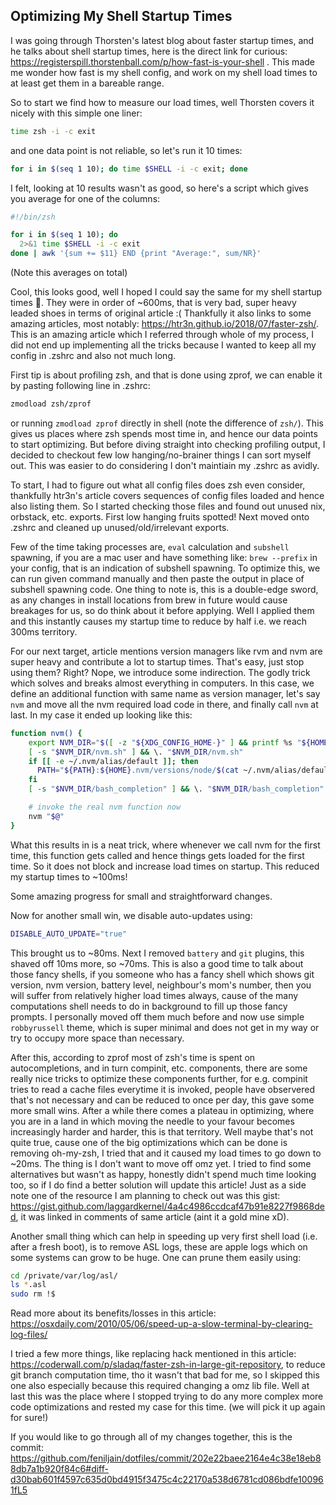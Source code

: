 ## Optimizing My Shell Startup Times

I was going through Thorsten's latest blog about faster startup times, and he talks about shell startup times, here is the direct link for curious: https://registerspill.thorstenball.com/p/how-fast-is-your-shell . This made me wonder how fast is my shell config, and work on my shell load times to at least get them in a bareable range.

So to start we find how to measure our load times, well Thorsten covers it nicely with this simple one liner:

```sh
time zsh -i -c exit
```

and one data point is not reliable, so let's run it 10 times:

```sh
for i in $(seq 1 10); do time $SHELL -i -c exit; done
```

I felt, looking at 10 results wasn't as good, so here's a script which gives you average for one of the columns:

```sh
#!/bin/zsh

for i in $(seq 1 10); do
  2>&1 time $SHELL -i -c exit
done | awk '{sum += $11} END {print "Average:", sum/NR}'
```

(Note this averages on total)

Cool, this looks good, well I hoped I could say the same for my shell startup times 😬. They were in order of ~600ms, that is very bad, super heavy leaded shoes in terms of original article :(
Thankfully it also links to some amazing articles, most notably: https://htr3n.github.io/2018/07/faster-zsh/. This is an amazing article which I referred through whole of my process, I did not end up implementing all the tricks because I wanted to keep all my config in .zshrc and also not much long.

First tip is about profiling zsh, and that is done using zprof, we can enable it by pasting following line in .zshrc:

```sh
zmodload zsh/zprof
```

or running `zmodload zprof` directly in shell (note the difference of `zsh/`). This gives us places where zsh spends most time in, and hence our data points to start optimizing. But before diving straight into checking profiling output, I decided to checkout few low hanging/no-brainer things I can sort myself out. This was easier to do considering I don't maintiain my .zshrc as avidly.

To start, I had to figure out what all config files does zsh even consider, thankfully htr3n's article covers sequences of config files loaded and hence also listing them. So I started checking those files and found out unused nix, orbstack, etc. exports. First low hanging fruits spotted! Next moved onto .zshrc and cleaned up unused/old/irrelevant exports.

Few of the time taking processes are, `eval` calculation and `subshell` spawning, if you are a mac user and have something like: `brew --prefix` in your config, that is an indication of subshell spawning. To optimize this, we can run given command manually and then paste the output in place of subshell spawning code. One thing to note is, this is a double-edge sword, as any changes in install locations from brew in future would cause breakages for us, so do think about it before applying. Well I applied them and this instantly causes my startup time to reduce by half i.e. we reach 300ms territory.

For our next target, article mentions version managers like rvm and nvm are super heavy and contribute a lot to startup times. That's easy, just stop using them? Right? Nope, we introduce some indirection. The godly trick which solves and breaks almost everything in computers. In this case, we define an additional function with same name as version manager, let's say `nvm` and move all the nvm required load code in there, and finally call `nvm` at last. In my case it ended up looking like this:

```sh
function nvm() {
    export NVM_DIR="$([ -z "${XDG_CONFIG_HOME-}" ] && printf %s "${HOME}/.nvm" || printf %s "${XDG_CONFIG_HOME}/nvm")"
    [ -s "$NVM_DIR/nvm.sh" ] && \. "$NVM_DIR/nvm.sh"
    if [[ -e ~/.nvm/alias/default ]]; then
      PATH="${PATH}:${HOME}.nvm/versions/node/$(cat ~/.nvm/alias/default)/bin"
    fi
    [ -s "$NVM_DIR/bash_completion" ] && \. "$NVM_DIR/bash_completion"  # This loads nvm bash_completion

    # invoke the real nvm function now
    nvm "$@"
}
```

What this results in is a neat trick, where whenever we call nvm for the first time, this function gets called and hence things gets loaded for the first time. So it does not block and increase load times on startup. This reduced my startup times to ~100ms!

Some amazing progress for small and straightforward changes.

Now for another small win, we disable auto-updates using:

```sh
DISABLE_AUTO_UPDATE="true"
```

This brought us to ~80ms. Next I removed `battery` and `git` plugins, this shaved off 10ms more, so ~70ms. This is also a good time to talk about those fancy shells, if you someone who has a fancy shell which shows git version, nvm version, battery level, neighbour's mom's number, then you will suffer from relatively higher load times always, cause of the many computations shell needs to do in background to fill up those fancy prompts. I personally moved off them much before and now use simple `robbyrussell` theme, which is super minimal and does not get in my way or try to occupy more space than necessary.

After this, according to zprof most of zsh's time is spent on autocompletions, and in turn compinit, etc. components, there are some really nice tricks to optimize these components further, for e.g. compinit tries to read a cache files everytime it is invoked, people have observered that's not necessary and can be reduced to once per day, this gave some more small wins. After a while there comes a plateau in optimizing, where you are in a land in which moving the needle to your favour becomes increasingly harder and harder, this is that territory. Well maybe that's not quite true, cause one of the big optimizations which can be done is removing oh-my-zsh, I tried that and it caused my load times to go down to ~20ms. The thing is I don't want to move off omz yet. I tried to find some alternatives but wasn't as happy, honestly didn't spend much time looking too, so if I do find a better solution will update this article! Just as a side note one of the resource I am planning to check out was this gist: https://gist.github.com/laggardkernel/4a4c4986ccdcaf47b91e8227f9868ded, it was linked in comments of same article (aint it a gold mine xD).

Another small thing which can help in speeding up very first shell load (i.e. after a fresh boot), is to remove ASL logs, these are apple logs which on some systems can grow to be huge. One can prune them easily using:

```sh
cd /private/var/log/asl/
ls *.asl
sudo rm !$
```

Read more about its benefits/losses in this article: https://osxdaily.com/2010/05/06/speed-up-a-slow-terminal-by-clearing-log-files/

I tried a few more things, like replacing hack mentioned in this article: https://coderwall.com/p/sladaq/faster-zsh-in-large-git-repository, to reduce git branch computation time, tho it wasn't that bad for me, so I skipped this one also especially because this required changing a omz lib file. Well at last this was the place where I stopped trying to do any more complex more code optimizations and rested my case for this time. (we will pick it up again for sure!)

If you would like to go through all of my changes together, this is the commit: https://github.com/feniljain/dotfiles/commit/202e22baee2164e4c38e18eb88db7a1b920f84c6#diff-d30bab601f4597c635d0bd4915f3475c4c22170a538d6781cd086bdfe100961fL5
